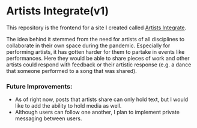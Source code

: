 # Artists Integrate(v1)

This repository is the frontend for a site I created called [Artists Integrate](https://lgomez-social-media.web.app/).

The idea behind it stemmed from the need for artists of all disciplines to collaborate in their own space during the pandemic. Especially for performing artists, it has gotten harder for them to partake in events like performances. Here they would be able to share pieces of work and other artists could respond with feedback or their artistic response (e.g. a dance that someone performed to a song that was shared). 

### Future Improvements:
- As of right now, posts that artists share can only hold text, but I would like to add the ability to hold media as well.
- Although users can follow one another, I plan to implement private messaging between users.
